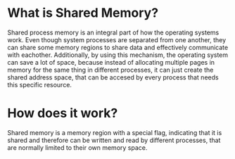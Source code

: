 # What is Shared Memory?

Shared process memory is an integral part of how the operating systems work. Even though system processes are separated from one another, they can share some memory regions to share data and effectively communicate with eachother.
Additionally, by using this mechanism, the operating system can save a lot of space, because instead of allocating multiple pages in memory for the same thing in different processes, it can just create the shared address space, that can be accesed by every process that needs this specific resource.

# How does it work? 

Shared memory is a memory region with a special flag, indicating that it is shared and therefore can be written and read by different processes, that are normally limited to their own memory space.
